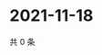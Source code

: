# 2021-11-18

共 0 条

<!-- BEGIN WEIBO -->
<!-- 最后更新时间 Thu Nov 18 2021 17:00:55 GMT+0800 (China Standard Time) -->

<!-- END WEIBO -->

